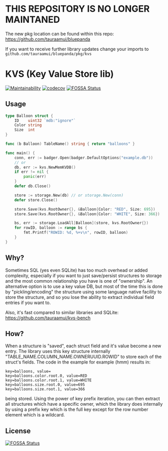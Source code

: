 # THIS REPOSITORY IS NO LONGER MAINTANED

The new pkg location can be found within this repo: https://github.com/tauraamui/bluepanda

If you want to receive further library updates change your imports to `github.com/tauraamui/bluepanda/pkg/kvs`

# KVS (Key Value Store lib)

[![Maintainability](https://api.codeclimate.com/v1/badges/f3947361002e02193fdc/maintainability)](https://codeclimate.com/github/tauraamui/kvs/maintainability)
[![codecov](https://codecov.io/gh/tauraamui/kvs/branch/master/graph/badge.svg?token=UXP68F5SVG)](https://codecov.io/gh/tauraamui/kvs)
[![FOSSA Status](https://app.fossa.com/api/projects/git%2Bgithub.com%2Ftauraamui%2Fkvs.svg?type=shield)](https://app.fossa.com/projects/git%2Bgithub.com%2Ftauraamui%2Fkvs?ref=badge_shield)

## Usage

```go
type Balloon struct {
	ID    uint32 `mdb:"ignore"`
	Color string
	Size  int
}

func (b Balloon) TableName() string { return "balloons" }

func main() {
	conn, err := badger.Open(badger.DefaultOptions("example.db"))
	// or
	db, err := kvs.NewMemKVDB()
	if err != nil {
		panic(err)
	}
	defer db.Close()

	store := storage.New(db) // or storage.New(conn)
	defer store.Close()

	store.Save(kvs.RootOwner{}, &Balloon{Color: "RED", Size: 695})
	store.Save(kvs.RootOwner{}, &Balloon{Color: "WHITE", Size: 366})

	bs, err := storage.LoadAll[Balloon](store, kvs.RootOwner{})
	for rowID, balloon := range bs {
		fmt.Printf("ROWID: %d, %+v\n", rowID, balloon)
	}
}
```

## Why?

Sometimes SQL (yes even SQLite) has too much overhead or added complexity, especially if you want to just save/persist structures
to storage and the most common relationship you have is one of "ownership". An alternative option is to use a key value DB,
but most of the time this is done by "pickling/encoding" the structure using some language native facility to store the structure,
and so you lose the ability to extract individual field entries if you want to.

Also, it's fast compared to similar libraries and SQLite: https://github.com/tauraamui/kvs-bench

## How?

When a structure is "saved", each struct field and it's value become a new entry. The library uses this key structure internally
"TABLE_NAME.COLUMN_NAME.OWNERUUID.ROWID" to store each of the struct's fields. The code in the example for example (hmm) results in:

```
key=balloons, value=
key=balloons.color.root.0, value=RED
key=balloons.color.root.1, value=WHITE
key=balloons.size.root.0, value=695
key=balloons.size.root.1, value=366
```

being stored. Using the power of key prefix iteration, you can then extract all structures which have a specific owner,
which the library does internally by using a prefix key which is the full key except for the row number element which is
a wildcard.



## License
[![FOSSA Status](https://app.fossa.com/api/projects/git%2Bgithub.com%2Ftauraamui%2Fkvs.svg?type=large)](https://app.fossa.com/projects/git%2Bgithub.com%2Ftauraamui%2Fkvs?ref=badge_large)
